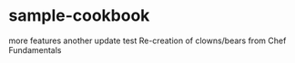 # sample-cookbook
more features
another update
test
Re-creation of clowns/bears from Chef Fundamentals
